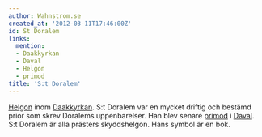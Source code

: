 ```yaml
---
author: Wahnstrom.se
created_at: '2012-03-11T17:46:00Z'
id: St Doralem
links:
  mention:
  - Daakkyrkan
  - Daval
  - Helgon
  - primod
title: 'S:t Doralem'
---
```


[Helgon] inom [Daakkyrkan]. S:t Doralem var en mycket driftig och bestämd prior som skrev Doralems
uppenbarelser. Han blev senare [primod] i [Daval]. S:t Doralem är alla prästers skyddshelgon. Hans
symbol är en bok.

  [Helgon]: Helgon
  [Daakkyrkan]: Daakkyrkan
  [primod]: primod
  [Daval]: Daval